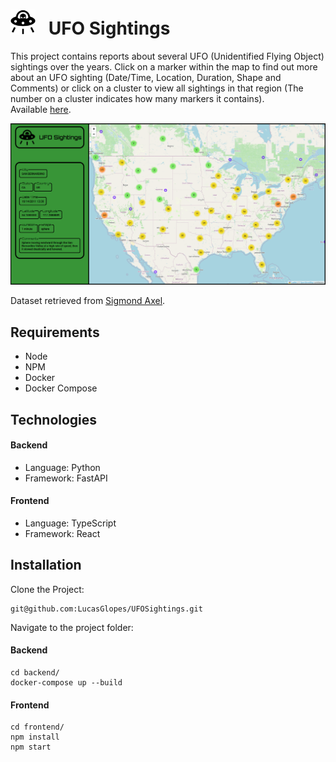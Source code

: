 # <img src="./frontend/src/imgs/alien.svg" alt="Alien" width="40"/> &ensp;UFO Sightings 

This project contains reports about several UFO (Unidentified Flying Object) sightings over the years. 
Click on a marker within the map to find out more about an UFO sighting (Date/Time, Location, Duration, Shape and Comments) or click on a cluster to view all sightings in that region (The number on a cluster indicates how many markers it contains).
<br />Available [here](https://ufosightings-4b138.web.app/).

<img src="./assets/Screenshot1.png" alt="UFO Sightings Application"/>

Dataset retrieved from [Sigmond Axel](https://www.kaggle.com/datasets/NUFORC/ufo-sightings).

## Requirements
* Node
* NPM
* Docker
* Docker Compose

## Technologies
#### Backend
* Language: Python
* Framework: FastAPI
#### Frontend
* Language: TypeScript
* Framework: React

## Installation

Clone the Project:

    git@github.com:LucasGlopes/UFOSightings.git  
    
 Navigate to the project folder:
    
#### Backend
    cd backend/
    docker-compose up --build
    
#### Frontend
    cd frontend/
    npm install
    npm start
